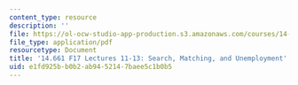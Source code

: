 ```yaml
---
content_type: resource
description: ''
file: https://ol-ocw-studio-app-production.s3.amazonaws.com/courses/14-661-labor-economics-i-fall-2017/e1fd925bb0b2ab9452147baee5c1b0b5_MIT14_661F17_lec11_13.pdf
file_type: application/pdf
resourcetype: Document
title: '14.661 F17 Lectures 11-13: Search, Matching, and Unemployment'
uid: e1fd925b-b0b2-ab94-5214-7baee5c1b0b5
---
```

